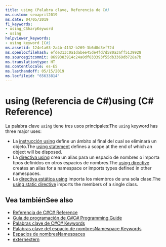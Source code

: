 ```yaml
---
title: using (Palabra clave, Referencia de C#)
ms.custom: seoapril2019
ms.date: 04/05/2019
f1_keywords:
- using_CSharpKeyword
- using
helpviewer_keywords:
- using keyword [C#]
ms.assetid: 124e1a63-2a4b-4132-b269-3b6d8d3ef72d
ms.openlocfilehash: efde313c0a1dabee45de4fd7d580a3aff5139928
ms.sourcegitcommit: 8699383914c24a0df033393f55db3369db728a7b
ms.translationtype: HT
ms.contentlocale: es-ES
ms.lasthandoff: 05/15/2019
ms.locfileid: "65633814"
---
```

# <a name="using-c-reference"></a><span data-ttu-id="fe469-102">using (Referencia de C#)</span><span class="sxs-lookup"><span data-stu-id="fe469-102">using (C# Reference)</span></span>

<span data-ttu-id="fe469-103">La palabra clave `using` tiene tres usos principales:</span><span class="sxs-lookup"><span data-stu-id="fe469-103">The `using` keyword has three major uses:</span></span>

- <span data-ttu-id="fe469-104">La [instrucción using](using-statement.md) define un ámbito al final del cual se eliminará un objeto.</span><span class="sxs-lookup"><span data-stu-id="fe469-104">The [using statement](using-statement.md) defines a scope at the end of which an object will be disposed.</span></span>
- <span data-ttu-id="fe469-105">La [directiva using](using-directive.md) crea un alias para un espacio de nombres o importa tipos definidos en otros espacios de nombres.</span><span class="sxs-lookup"><span data-stu-id="fe469-105">The [using directive](using-directive.md) creates an alias for a namespace or imports types defined in other namespaces.</span></span>
- <span data-ttu-id="fe469-106">La [directiva estática using](using-static.md) importa los miembros de una sola clase.</span><span class="sxs-lookup"><span data-stu-id="fe469-106">The [using static directive](using-static.md) imports the members of a single class.</span></span>

## <a name="see-also"></a><span data-ttu-id="fe469-107">Vea también</span><span class="sxs-lookup"><span data-stu-id="fe469-107">See also</span></span>

- [<span data-ttu-id="fe469-108">Referencia de C#</span><span class="sxs-lookup"><span data-stu-id="fe469-108">C# Reference</span></span>](../index.md)
- [<span data-ttu-id="fe469-109">Guía de programación de C#</span><span class="sxs-lookup"><span data-stu-id="fe469-109">C# Programming Guide</span></span>](../../programming-guide/index.md)
- [<span data-ttu-id="fe469-110">Palabras clave de C#</span><span class="sxs-lookup"><span data-stu-id="fe469-110">C# Keywords</span></span>](index.md)
- [<span data-ttu-id="fe469-111">Palabras clave del espacio de nombres</span><span class="sxs-lookup"><span data-stu-id="fe469-111">Namespace Keywords</span></span>](namespace-keywords.md)
- [<span data-ttu-id="fe469-112">Espacios de nombres</span><span class="sxs-lookup"><span data-stu-id="fe469-112">Namespaces</span></span>](../../programming-guide/namespaces/index.md)
- [<span data-ttu-id="fe469-113">extern</span><span class="sxs-lookup"><span data-stu-id="fe469-113">extern</span></span>](extern.md)
